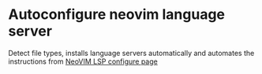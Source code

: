 # Autoconfigure neovim language server

Detect file types, installs language servers automatically and automates the instructions from [NeoVIM LSP configure page](https://github.com/neovim/nvim-lspconfig/blob/master/doc/server_configurations.md)
